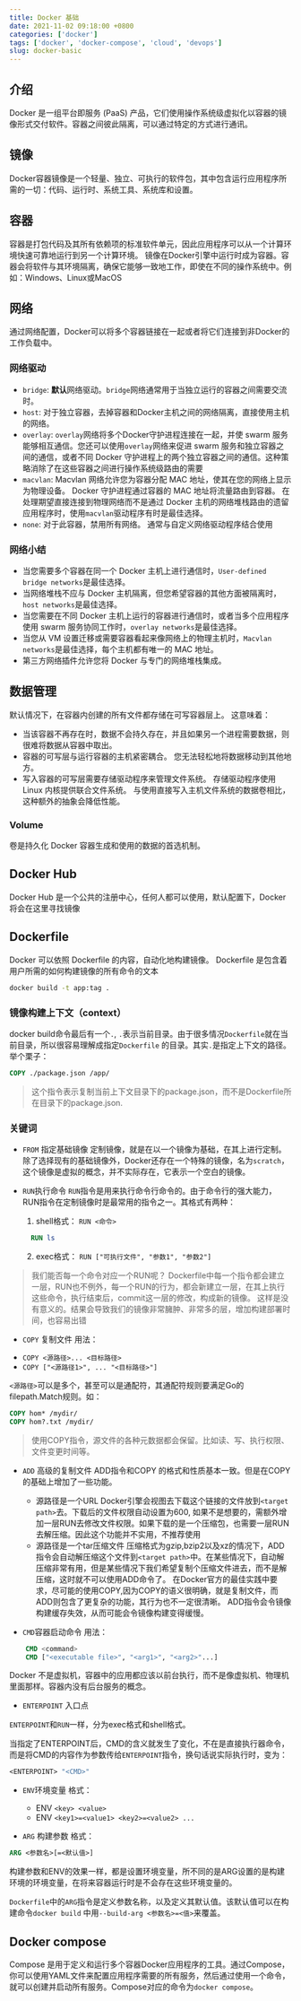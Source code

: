 ```yaml
---
title: Docker 基础
date: 2021-11-02 09:18:00 +0800
categories: ['docker']
tags: ['docker', 'docker-compose', 'cloud', 'devops']
slug: docker-basic
---
```


## 介绍
Docker 是一组平台即服务 (PaaS) 产品，它们使用操作系统级虚拟化以容器的镜像形式交付软件。容器之间彼此隔离，可以通过特定的方式进行通讯。

## 镜像
Docker容器镜像是一个轻量、独立、可执行的软件包，其中包含运行应用程序所需的一切：代码、运行时、系统工具、系统库和设置。

## 容器
容器是打包代码及其所有依赖项的标准软件单元，因此应用程序可以从一个计算环境快速可靠地运行到另一个计算环境。
镜像在Docker引擎中运行时成为容器。容器会将软件与其环境隔离，确保它能够一致地工作，即使在不同的操作系统中。例如：Windows、Linux或MacOS

## 网络
通过网络配置，Docker可以将多个容器链接在一起或者将它们连接到非Docker的工作负载中。

### 网络驱动

* `bridge`: **默认**网络驱动。`bridge`网络通常用于当独立运行的容器之间需要交流时。
* `host`: 对于独立容器，去掉容器和Docker主机之间的网络隔离，直接使用主机的网络。
* `overlay`: `overlay`网络将多个Docker守护进程连接在一起，并使 swarm 服务能够相互通信。您还可以使用`overlay`网络来促进 swarm 服务和独立容器之间的通信，或者不同 Docker 守护进程上的两个独立容器之间的通信。这种策略消除了在这些容器之间进行操作系统级路由的需要
* `macvlan`: Macvlan 网络允许您为容器分配 MAC 地址，使其在您的网络上显示为物理设备。 Docker 守护进程通过容器的 MAC 地址将流量路由到容器。 在处理期望直接连接到物理网络而不是通过 Docker 主机的网络堆栈路由的遗留应用程序时，使用`macvlan`驱动程序有时是最佳选择。
* `none`: 对于此容器，禁用所有网络。 通常与自定义网络驱动程序结合使用

### 网络小结
* 当您需要多个容器在同一个 Docker 主机上进行通信时，`User-defined bridge networks`是最佳选择。
* 当网络堆栈不应与 Docker 主机隔离，但您希望容器的其他方面被隔离时，`host networks`是最佳选择。
* 当您需要在不同 Docker 主机上运行的容器进行通信时，或者当多个应用程序使用 swarm 服务协同工作时，`overlay networks`是最佳选择。
* 当您从 VM 设置迁移或需要容器看起来像网络上的物理主机时，`Macvlan networks`是最佳选择，每个主机都有唯一的 MAC 地址。
* 第三方网络插件允许您将 Docker 与专门的网络堆栈集成。

## 数据管理
默认情况下，在容器内创建的所有文件都存储在可写容器层上。 这意味着：
* 当该容器不再存在时，数据不会持久存在，并且如果另一个进程需要数据，则很难将数据从容器中取出。
* 容器的可写层与运行容器的主机紧密耦合。 您无法轻松地将数据移动到其他地方。
* 写入容器的可写层需要存储驱动程序来管理文件系统。 存储驱动程序使用 Linux 内核提供联合文件系统。 与使用直接写入主机文件系统的数据卷相比，这种额外的抽象会降低性能。

### Volume
卷是持久化 Docker 容器生成和使用的数据的首选机制。

## Docker Hub
Docker Hub 是一个公共的注册中心，任何人都可以使用，默认配置下，Docker将会在这里寻找镜像

## Dockerfile
Docker 可以依照 Dockerfile 的内容，自动化地构建镜像。 Dockerfile 是包含着用户所需的如何构建镜像的所有命令的文本
```bash
docker build -t app:tag .
```
### 镜像构建上下文（context）

docker build命令最后有一个`.`, `.`表示当前目录。由于很多情况`Dockerfile`就在当前目录，所以很容易理解成指定`Dockerfile` 的目录。其实`.`是指定上下文的路径。举个栗子：
```Dockerfile
COPY ./package.json /app/
```
> 这个指令表示复制当前上下文目录下的package.json，而不是Dockerfile所在目录下的package.json.

### 关键词
 * `FROM` 指定基础镜像
定制镜像，就是在以一个镜像为基础，在其上进行定制。 除了选择现有的基础镜像外，Docker还存在一个特殊的镜像，名为`scratch`，这个镜像是虚拟的概念，并不实际存在，它表示一个空白的镜像。
 * `RUN`执行命令
`RUN`指令是用来执行命令行命令的。由于命令行的强大能力，RUN指令在定制镜像时是最常用的指令之一。其格式有两种：
    1. shell格式： `RUN <命令>`

    ```Dockerfile
      RUN ls
    ```

    2. exec格式： `RUN ["可执行文件", "参数1", "参数2"]`

> 我们能否每一个命令对应一个RUN呢？
Dockerfile中每一个指令都会建立一层，RUN也不例外，每一个RUN的行为，都会新建立一层，在其上执行这些命令，执行结束后，commit这一层的修改，构成新的镜像。 这样是没有意义的。结果会导致我们的镜像非常臃肿、非常多的层，增加构建部署时间，也容易出错

* `COPY` 复制文件
用法：
- `COPY <源路径>... <目标路径>`
- `COPY ["<源路径1>", ... "<目标路径>"]`

`<源路径>`可以是多个，甚至可以是通配符，其通配符规则要满足Go的filepath.Match规则。如：

```Dockerfile
COPY hom* /mydir/
COPY hom?.txt /mydir/
```

> 使用COPY指令，源文件的各种元数据都会保留。比如读、写、执行权限、文件变更时间等。

* `ADD` 高级的复制文件
ADD指令和COPY 的格式和性质基本一致。但是在COPY的基础上增加了一些功能。
    - 源路径是一个URL
Docker引擎会视图去下载这个链接的文件放到`<target path>`去。下载后的文件权限自动设置为600, 如果不是想要的，需额外增加一层RUN去修改文件权限。如果下载的是一个压缩包，也需要一层RUN去解压缩。因此这个功能并不实用，不推荐使用
    - 源路径是一个tar压缩文件
压缩格式为gzip,bzip2以及xz的情况下，ADD指令会自动解压缩这个文件到`<target path>`中。在某些情况下，自动解压缩非常有用，但是某些情况下我们希望复制个压缩文件进去，而不是解压缩，这时就不可以使用ADD命令了。
在Docker官方的最佳实践中要求，尽可能的使用COPY,因为COPY的语义很明确，就是复制文件，而ADD则包含了更复杂的功能，其行为也不一定很清晰。
ADD指令会令镜像构建缓存失效，从而可能会令镜像构建变得缓慢。

* `CMD`容器启动命令
用法：
```Dockerfile
    CMD <command>
    CMD ["<executable file>", "<arg1>", "<arg2>"...]
```

Docker 不是虚拟机，容器中的应用都应该以前台执行，而不是像虚拟机、物理机里面那样。容器内没有后台服务的概念。

* `ENTERPOINT` 入口点

`ENTERPOINT`和`RUN`一样，分为exec格式和shell格式。

当指定了ENTERPOINT后，CMD的含义就发生了变化，不在是直接执行器命令，而是将CMD的内容作为参数传给`ENTERPOINT`指令，换句话说实际执行时，变为：

```Dockerfile
<ENTERPOINT> "<CMD>"
```

* `ENV`环境变量
格式：
    - ENV `<key> <value>`
    - ENV `<key1>=<value1> <key2>=<value2> ... `

* `ARG` 构建参数
格式：

```Dockerfile
ARG <参数名>[=<默认值>]
```

构建参数和ENV的效果一样，都是设置环境变量，所不同的是ARG设置的是构建环境的环境变量，在将来容器运行时是不会存在这些环境变量的。

`Dockerfile`中的`ARG`指令是定义参数名称，以及定义其默认值。该默认值可以在构建命令`docker build` 中用`--build-arg <参数名>=<值>`来覆盖。


## Docker compose
Compose 是用于定义和运行多个容器Docker应用程序的工具。通过Compose，你可以使用YAML文件来配置应用程序需要的所有服务，然后通过使用一个命令，就可以创建并启动所有服务。Compose对应的命令为`docker compose`。

